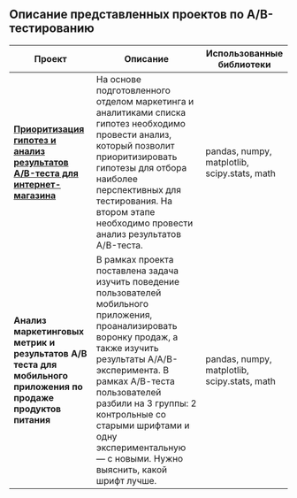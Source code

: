 ## **Описание представленных проектов по А/В-тестированию**

| Проект | Описание | Использованные библиотеки |
| --- | --- | --- |
| **[Приоритизация гипотез и анализ результатов A/B-теста для интернет-магазина](https://github.com/annkolosova/AB-testing/tree/main/AB_test_results_analysis)** | На основе подготовленного отделом маркетинга и аналитиками списка гипотез необходимо провести анализ, который позволит приоритизировать гипотезы для отбора наиболее перспективных для тестирования. На втором этапе необходимо провести анализ результатов A/B-теста. | pandas, numpy, matplotlib, scipy.stats, math |
| **Анализ маркетинговых метрик и результатов A/В теста для мобильного приложения по продаже продуктов питания** | В рамках проекта поставлена задача изучить поведение пользователей мобильного приложения, проанализировать воронку продаж, а также изучить результаты A/A/B-эксперимента. В рамках А/В-теста пользователей разбили на 3 группы: 2 контрольные со старыми шрифтами и одну экспериментальную — с новыми. Нужно выяснить, какой шрифт лучше. | pandas, numpy, matplotlib, scipy.stats, math |



 
